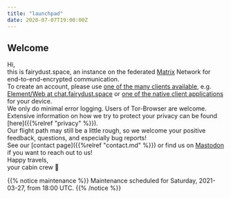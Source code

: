 ```yaml
---
title: "launchpad"
date: 2020-07-07T19:00:00Z
---
```


## Welcome

Hi,  
this is fairydust.space, an instance on the federated [Matrix](https://matrix.org/) Network for end-to-end-encrypted communication.  
To create an account, please use [one of the many clients available](https://matrix.org/clients/), e.g. [Element/Web at chat.fairydust.space](https://chat.fairydust.space) or [one of the native client applications](https://element.io/get-started) for your device.  
We only do minimal error logging. Users of Tor-Browser are welcome. Extensive information on how we try to protect your privacy can be found [here]({{%relref "privacy" %}}).  
Our flight path may still be a little rough, so we welcome your positive feedback, questions, and especially bug reports!  
See our [contact page]({{%relref "contact.md" %}}) or find us on [<a rel="me" href="https://chaos.social/@fairydust_space">Mastodon</a>](https://chaos.social/@fairydust_space) if you want to reach out to us!  
Happy travels,  
your cabin crew &#x1F680;

{{% notice maintenance %}}
Maintenance scheduled for Saturday, 2021-03-27, from 18:00 UTC.
{{% /notice %}}
